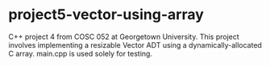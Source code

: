 # project5-vector-using-array
C++ project 4 from COSC 052 at Georgetown University. This project involves implementing a resizable Vector ADT using a dynamically-allocated C array. main.cpp is used solely for testing.
